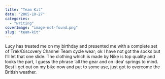 ```yaml
---
title: "Team Kit"
date: "2005-10-27"
categories: 
  - "writing"
coverImage: "image-not-found.png"
slug: "team-kit"
---
```


Lucy has treated me on my birthday and presented me with a complete set of Trek/Discovery Channel Team cycle wear; ok I have not got the socks but I’ll let that one slide. The clothing which is made by Nike is top quality and looks the part, I guess the phrase ‘all the gear and on idea’ springs to mind.  
Best I get out on my bike now and put to some use, just got to overcome the British weather.
